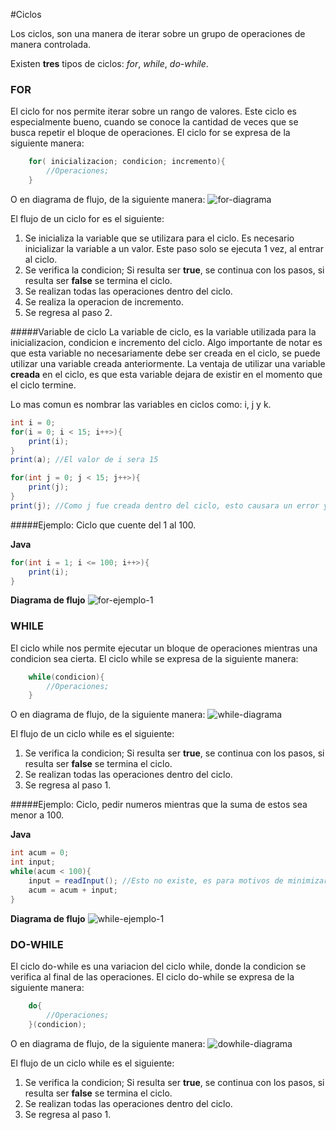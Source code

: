 
#Ciclos

Los ciclos, son una manera de iterar sobre un grupo de operaciones de manera controlada. 

Existen **tres** tipos de ciclos: *for*, *while*, *do-while*.


### FOR

El ciclo for nos permite iterar sobre un rango de valores. Este ciclo es especialmente bueno, cuando se conoce la cantidad de veces que se busca repetir el bloque de operaciones. El ciclo for se expresa de la siguiente manera:
```java
    for( inicializacion; condicion; incremento){
        //Operaciones;
    }
```
O en diagrama de flujo, de la siguiente manera:
![for-diagrama](https://i.ibb.co/9rdn8Wk/image.png)

El flujo de un ciclo for es el siguiente:
1.  Se inicializa la variable que se utilizara para el ciclo. Es necesario inicializar la variable a un valor. Este paso solo se ejecuta 1 vez, al entrar al ciclo.
2.  Se verifica la condicion; Si resulta ser **true**, se continua con los pasos, si resulta ser **false** se termina el ciclo.
3.  Se realizan todas las operaciones dentro del ciclo.
4.  Se realiza la operacion de incremento. 
5.  Se regresa al paso 2. 

#####Variable de ciclo
La variable de ciclo, es la variable utilizada para la inicializacion, condicion e incremento del ciclo. Algo importante de notar es que esta variable no necesariamente debe ser creada en el ciclo, se puede utilizar una variable creada anteriormente. La ventaja de utilizar una variable **creada** en el ciclo, es que esta variable dejara de existir en el momento que el ciclo termine. 

Lo mas comun es nombrar las variables en ciclos como: i, j y k.

```java
int i = 0;
for(i = 0; i < 15; i++>){
    print(i);
}
print(a); //El valor de i sera 15

for(int j = 0; j < 15; j++>){
    print(j);
}
print(j); //Como j fue creada dentro del ciclo, esto causara un error ya que j ya no existe en el contexto del programa.
```

#####Ejemplo: 
Ciclo que cuente del 1 al 100.

**Java**
```java
for(int i = 1; i <= 100; i++>){
    print(i);
}
```
**Diagrama de flujo**
![for-ejemplo-1](https://i.ibb.co/Y2jtyhx/if.png)


### WHILE

El ciclo while nos permite ejecutar un bloque de operaciones mientras una condicion sea cierta. El ciclo while se expresa de la siguiente manera:
```java
    while(condicion){
        //Operaciones;
    }
```
O en diagrama de flujo, de la siguiente manera:
![while-diagrama](https://i.ibb.co/MpQjMDr/while.png)

El flujo de un ciclo while es el siguiente:
1.  Se verifica la condicion; Si resulta ser **true**, se continua con los pasos, si resulta ser **false** se termina el ciclo.
2.  Se realizan todas las operaciones dentro del ciclo.
3.  Se regresa al paso 1. 

#####Ejemplo: 
Ciclo, pedir numeros mientras que la suma de estos sea menor a 100.

**Java**
```java
int acum = 0;
int input;
while(acum < 100){
    input = readInput(); //Esto no existe, es para motivos de minimizar el codigo
    acum = acum + input;
}
```
**Diagrama de flujo**
![while-ejemplo-1](https://i.ibb.co/GFJ0PtG/image.png)


### DO-WHILE

El ciclo do-while es una variacion del ciclo while, donde la condicion se verifica al final de las operaciones. El ciclo do-while se expresa de la siguiente manera:
```java
    do{
        //Operaciones;
    }(condicion);
```
O en diagrama de flujo, de la siguiente manera:
![dowhile-diagrama](https://i.ibb.co/xqWg9GY/image.png)

El flujo de un ciclo while es el siguiente:
1.  Se verifica la condicion; Si resulta ser **true**, se continua con los pasos, si resulta ser **false** se termina el ciclo.
2.  Se realizan todas las operaciones dentro del ciclo.
3.  Se regresa al paso 1.